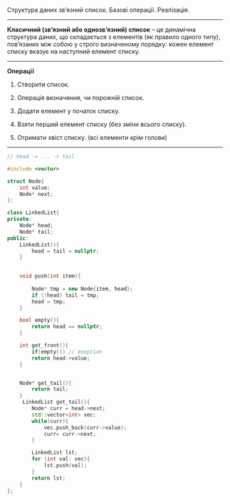Структура даних зв’язний список. Базові операції. Реалізація.


---
__Класичний (зв’язний або однозв’язний) список__ – це динамічна структура
даних, що складається з елементів (як правило одного типу), пов’язаних між
собою у строго визначеному порядку: кожен елемент списку вказує на
наступний елемент списку.

---
__Операції__
1. Створити список.

2. Операція визначення, чи порожній список.
 
3. Додати елемент у початок списку.

4. Взяти перший елемент списку (без зміни всього списку).

5. Отримати хвіст списку. (всі елементи крім голови)

---
```c++
// head -> ... -> tail

#include <vector>

struct Node{
	int value;
	Node* next;
};

class LinkedList{
private:
	Node* head;
	Node* tail;
public:
	LinkedList(){
		head = tail = nullptr;
	}
	

	void push(int item){
		
		Node* tmp = new Node{item, head};
		if (!head) tail = tmp;
		head = tmp;
	}

	bool empty(){
		return head == nullptr;
	}

	int get_front(){
		if(empty()) // exeption
		return head->value;
	}


	Node* get_tail(){
		return tail;
	}
	 LinkedList get_tail(){
		Node* curr = head->next;
		std::vector<int> vec;
		while(curr){
			vec.push_back(curr->value);
			curr= curr->next;
		}

		LinkedList lst;
		for (int val: vec){
			lst.push(val);
		}
		return lst;
	}
};
```